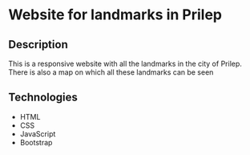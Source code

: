 # Website for landmarks in Prilep
## Description

This is a responsive website with all the landmarks in the city of Prilep. There is also a map on which all these landmarks can be seen 

## Technologies

* HTML
* CSS
* JavaScript
* Bootstrap
